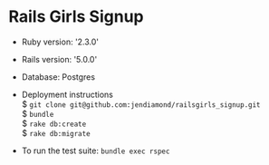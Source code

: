 # Rails Girls Signup

* Ruby version: '2.3.0'

* Rails version: '5.0.0'

* Database: Postgres

* Deployment instructions  
$ `git clone git@github.com:jendiamond/railsgirls_signup.git`  
$ `bundle`  
$ `rake db:create`  
$ `rake db:migrate`

* To run the test suite: `bundle exec rspec`
